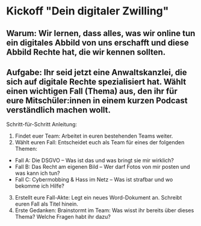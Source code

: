 # Kickoff "Dein digitaler Zwilling"

## Warum: Wir lernen, dass alles, was wir online tun ein digitales Abbild von uns erschafft und diese Abbild Rechte hat, die wir kennen sollten.

## Aufgabe: Ihr seid jetzt eine Anwaltskanzlei, die sich auf digitale Rechte spezialisiert hat. Wählt einen wichtigen Fall (Thema) aus, den ihr für eure Mitschüler:innen in einem kurzen Podcast verständlich machen wollt.

Schritt-für-Schritt Anleitung:
1. Findet euer Team: Arbeitet in euren bestehenden Teams weiter.
2. Wählt euren Fall: Entscheidet euch als Team für eines der folgenden Themen:
* Fall A: Die DSGVO – Was ist das und was bringt sie mir wirklich?
* Fall B: Das Recht am eigenen Bild – Wer darf Fotos von mir posten und was kann ich tun?
* Fall C: Cybermobbing & Hass im Netz – Was ist strafbar und wo bekomme ich Hilfe?
3. Erstellt eure Fall-Akte: Legt ein neues Word-Dokument an. Schreibt euren Fall als Titel hinein.
4. Erste Gedanken: Brainstormt im Team: Was wisst ihr bereits über dieses Thema? Welche Fragen habt ihr dazu?

